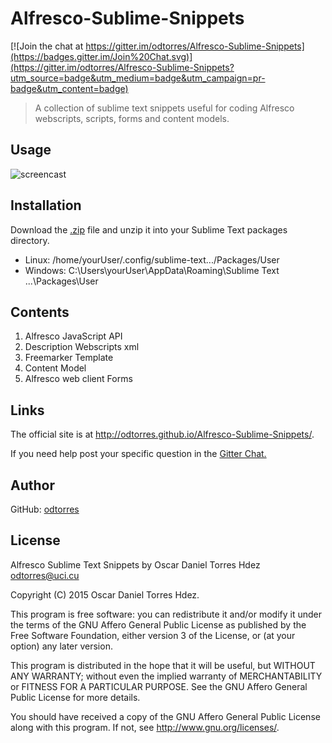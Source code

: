 # Alfresco-Sublime-Snippets

[![Join the chat at https://gitter.im/odtorres/Alfresco-Sublime-Snippets](https://badges.gitter.im/Join%20Chat.svg)](https://gitter.im/odtorres/Alfresco-Sublime-Snippets?utm_source=badge&utm_medium=badge&utm_campaign=pr-badge&utm_content=badge)
>A collection of sublime text snippets useful for coding Alfresco webscripts, scripts, forms and content models.

## Usage
![screencast](http://i.imgur.com/2fPGHUV.gif)

## Installation

 Download the [.zip](https://github.com/odtorres/Alfresco-Sublime-Snippets/archive/master.zip) file and unzip it into your Sublime Text packages directory.

 * Linux: /home/yourUser/.config/sublime-text.../Packages/User
 * Windows: C:\Users\yourUser\AppData\Roaming\Sublime Text ...\Packages\User

## Contents
1. Alfresco JavaScript API
2. Description Webscripts xml
3. Freemarker Template
4. Content Model
5. Alfresco web client Forms

## Links
The official site is at <http://odtorres.github.io/Alfresco-Sublime-Snippets/>.

If you need help post your specific question in the [Gitter Chat.](https://gitter.im/odtorres/Alfresco-Sublime-Snippets)

## Author
GitHub: [odtorres](https://github.com/odtorres)

## License
  Alfresco Sublime Text Snippets by Oscar Daniel Torres Hdez <odtorres@uci.cu>

  Copyright (C) 2015 Oscar Daniel Torres Hdez.

  This program is free software: you can redistribute it and/or modify
  it under the terms of the GNU Affero General Public License as published
  by the Free Software Foundation, either version 3 of the License, or
  (at your option) any later version.

  This program is distributed in the hope that it will be useful,
  but WITHOUT ANY WARRANTY; without even the implied warranty of
  MERCHANTABILITY or FITNESS FOR A PARTICULAR PURPOSE.  See the
  GNU Affero General Public License for more details.

  You should have received a copy of the GNU Affero General Public License
  along with this program.  If not, see <http://www.gnu.org/licenses/>.